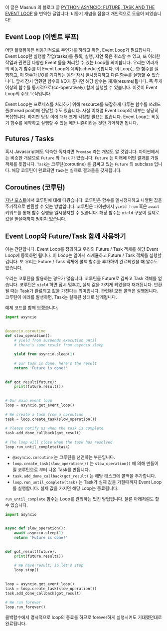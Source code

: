 이 글은 Masnun 의 블로그 글 [PYTHON ASYNCIO: FUTURE, TASK AND THE EVENT LOOP](https://masnun.com/2015/11/20/python-asyncio-future-task-and-the-event-loop.html) 을 번역한 글입니다. 비동기 개념을 잡을때 개인적으로 도움이 되었습니다!

## Event Loop (이벤트 루프)
어떤 플랫폼이든 비동기적으로 무언가를 하려고 하면, Event Loop가 필요합니다. Event Loop란 실행할 작업(tasks)를 등록, 실행, 지연 혹은 취소할 수 있고, 또 이러한 작업과 관련된 다양한 Event 들을 처리할 수 있는 Loop를 의미합니다. 우리는 여러개의 비동기 함수를 이 Event Loop에 예약(schedule)합니다. 이 Loop는 한 함수를 실행하고, 이 함수가 I/O를 기다리는 동안 잠시 일시정지하고 다른 함수를 실행할 수 있습니다. 앞서 잠시 멈췄던 함수의 I/O가 끝나면 해당 함수는 재개(resume)됩니다. 즉 두개 이상의 함수를 동시적으로(co-operatively) 함께 실행할 수 있습니다. 이것이 Event Loop의 주요 목적입니다.

Event Loop는 프로세스를 처리하기 위해 resource를 복잡하게 다루는 함수를 쓰레드 풀(thread pool)에 전달할 수도 있습니다. 사실 이처럼 Event Loop의 내부는 상당히 복잡합니다. 하지만 당장 이에 대해 크게 걱정할 필요는 없습니다. Event Loop는 비동기 함수를 예약하고 실행할 수 있는 메커니즘이라는 것만 기억하면 됩니다.

## Futures / Tasks
혹시 Javascript에도 익숙한 독자라면 `Promise` 라는 개념도 알 것입니다. 파이썬에서는 비슷한 개념으로 `Future` 와 `Task` 가 있습니다. `Future` 는 미래에 어떤 결과를 가질 객체를 뜻합니다. `Task`는 코루틴(coroutine) 을 감싸고 있는 `Future` 의 subclass 입니다. 해당 코루틴이 완료되면 `Task`는 실제로 결과물을 갖게됩니다.

## Coroutines (코루틴)
[지난 포스트](https://masnun.com/2015/11/13/python-generators-coroutines-native-coroutines-and-async-await.html)에서 코루틴에 대해 다뤘습니다. 코루틴은 함수를 일시정지하고 나열된 값을 주기적으로 반환할 수 있는 방법입니다. 코루틴은 파이썬에서 `yield from` 혹은 `await` 키워드를 통해 함수 실행을 일시정지할 수 있습니다. 해당 함수는 `yield` 구문이 실제로 값을 받을때까지 멈춰져 있습니다. 

## Event Loop와 Future/Task 함께 사용하기
이는 간단합니다. Event Loop를 정의하고 우리의 Future / Task 객체를 해당 Event Loop에 등록하면 됩니다. 이 Loop는 알아서 스케쥴하고 Future / Task 객체를 실행할겁니다. 또 우리는 Future / Task 객체에 콜백 함수를 추가하여 완료되었을 때 알수도 있습니다.

우리는 코루틴을 활용하는 경우가 많습니다. 코루틴을 Future로 감싸고 Task 객체를 얻습니다. 코루틴은 `yield` 하면 잠시 멈추고, 실제 값을 가지게 되었을때 재개됩니다. 반환될 때는 Task가 완료되고 값을 가진다는 의미입니다. 관련된 모든 콜백은 실행됩니다. 코루틴이 에러를 발생하면, Task는 실패된 상태로 남게됩니다.

예제 코드를 함께 보겠습니다.

```python
import asyncio
 
 
@asyncio.coroutine
def slow_operation():
    # yield from suspends execution until
    # there's some result from asyncio.sleep
 
    yield from asyncio.sleep(1)
 
    # our task is done, here's the result
    return 'Future is done!'
 
 
def got_result(future):
    print(future.result())
 
 
# Our main event loop
loop = asyncio.get_event_loop()
 
# We create a task from a coroutine
task = loop.create_task(slow_operation())
 
# Please notify us when the task is complete
task.add_done_callback(got_result)
 
# The loop will close when the task has resolved
loop.run_until_complete(task)
```
* `@asyncio.coroutine` 는 코루틴을 선언하는 부분입니다.
* `loop.create_task(slow_operation())` 는 `slow_operation()` 에 의해 만들어질 코루틴으로 부터 나온 Task를 만듭니다.
* `task.add_done_callback(got_result)` 는 해당 태스크에 콜백을 추가합니다.
* `loop.run_until_complete(task)` 는 Task가 실제 값을 가질때까지 Event Loop를 실행합니다. 실제 값을 가지면 해당 Loop는 종료됩니다.

`run_until_complete` 함수는 Loop를 관리하는 멋진 방법입니다. 물론 아래처럼도 할 수 있습니다.

```python
import asyncio
 
 
async def slow_operation():
    await asyncio.sleep(1)
    return 'Future is done!'
 
 
def got_result(future):
    print(future.result())
 
    # We have result, so let's stop
    loop.stop()
 
 
loop = asyncio.get_event_loop()
task = loop.create_task(slow_operation())
task.add_done_callback(got_result)
 
# We run forever
loop.run_forever()
```
콜백함수에서 명시적으로 loop의 종료를 하므로 forever하게 실행시켜도 기대했던대로 완료됩니다.